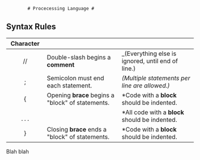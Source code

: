             # Procecessing Language #

## Syntax Rules
|Character  |       |               |
|:---------:|-------------------|---|
| //        | Double-slash begins a **comment**  |_(Everything else is ignored, until end of line.)          |
| ;         | Semicolon must end each statement. |_(Multiple statements per line are allowed.)_|
| {         | Opening **brace** begins a "block" of statements. | *Code with a **block** should be indented. |
| `         ...`    |  | *All code with a **block** should be indented. |
| }         | Closing **brace** ends a "block" of statements. | *Code with a **block** should be indented. |
 
 Blah blah
